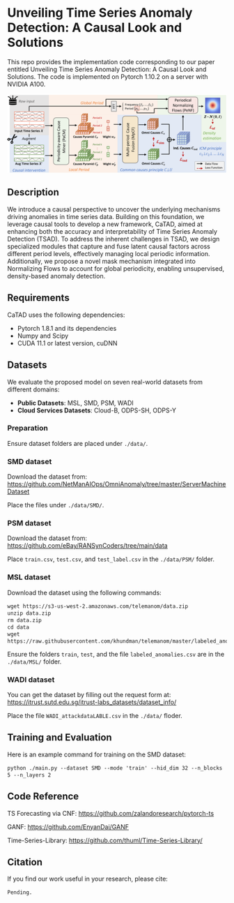 # Unveiling Time Series Anomaly Detection: A Causal Look and Solutions

This repo provides the implementation code corresponding to our paper entitled Unveiling Time Series Anomaly Detection: A Causal Look and Solutions. The code is implemented on Pytorch 1.10.2 on a server with NVIDIA A100.

![image](./img/framework.png)

## Description
We introduce a causal perspective to uncover the underlying mechanisms driving anomalies in time series data. Building on this foundation, we leverage causal tools to develop a new framework, CaTAD, aimed at enhancing both the accuracy and interpretability of Time Series Anomaly Detection (TSAD). To address the inherent challenges in TSAD, we design specialized modules that capture and fuse latent causal factors across different period levels, effectively managing local periodic information. Additionally, we propose a novel mask mechanism integrated into Normalizing Flows to account for global periodicity, enabling unsupervised, density-based anomaly detection.

## Requirements

CaTAD uses the following dependencies:

- Pytorch 1.8.1 and its dependencies
- Numpy and Scipy
- CUDA 11.1 or latest version, cuDNN

## Datasets
We evaluate the proposed model on seven real-world datasets from different domains:

- **Public Datasets**: MSL, SMD, PSM, WADI
- **Cloud Services Datasets**: Cloud-B, ODPS-SH, ODPS-Y

### Preparation
Ensure dataset folders are placed under `./data/`.

### SMD dataset
Download the dataset from:  https://github.com/NetManAIOps/OmniAnomaly/tree/master/ServerMachineDataset

Place the files under `./data/SMD/`.

### PSM dataset
Download the dataset from:  https://github.com/eBay/RANSynCoders/tree/main/data

Place `train.csv`, `test.csv`, and `test_label.csv` in the `./data/PSM/` folder.


### MSL dataset
Download the dataset using the following commands:
```shell
wget https://s3-us-west-2.amazonaws.com/telemanom/data.zip
unzip data.zip
rm data.zip
cd data
wget https://raw.githubusercontent.com/khundman/telemanom/master/labeled_anomalies.csv
```

Ensure the folders ```train```, ```test```, and the file ```labeled_anomalies.csv``` are in the ```./data/MSL/``` folder.

### WADI dataset
You can get the dataset by filling out the request form at:
https://itrust.sutd.edu.sg/itrust-labs_datasets/dataset_info/

Place the file ```WADI_attackdataLABLE.csv``` in the ```./data/``` floder.

## Training and Evaluation

Here is an example command for training on the SMD dataset:

```
python ./main.py --dataset SMD --mode 'train' --hid_dim 32 --n_blocks 5 --n_layers 2
```

## Code Reference

TS Forecasting via CNF: https://github.com/zalandoresearch/pytorch-ts

GANF: https://github.com/EnyanDai/GANF

Time-Series-Library: https://github.com/thuml/Time-Series-Library/

## Citation

If you find our work useful in your research, please cite:

```
Pending.
```
